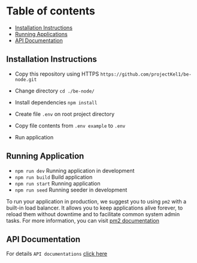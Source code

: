 # Table of contents
- [Installation Instructions](#installing-instructions)
- [Running Applications](#running-application)
- [API Documentation](#api-documentation)

<a name="installing-instructions"/>

## Installation Instructions

- Copy this repository using HTTPS `https://github.com/projectKel1/be-node.git`

- Change directory `cd ./be-node/`

- Install dependencies `npm install`

- Create file `.env` on root project directory

- Copy file contents from `.env example` to `.env`

- Run application

<a name="running-application"/>

## Running Application

- `npm run dev` Running application in development
- `npm run build` Build application
- `npm run start` Running application
- `npm run seed` Running seeder in development

To run your application in production, we suggest you to using `pm2` with a built-in load balancer. It allows you to keep applications alive forever, to reload them without downtime and to facilitate common system admin tasks. For more information, you can visit [pm2 documentation](https://pm2.keymetrics.io/docs/usage/quick-start/)

<a name="api-documentation"/>

## API Documentation

For details `API documentations` [click here](docs/request-leaves.md)